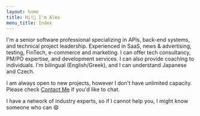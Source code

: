 ```yaml
---
layout: home
title: Hi!👋 I'm Alex
menu_title: Index
---
```


I'm a senior software professional specializing in APIs, back-end systems, and technical project leadership. Experienced in SaaS, news & advertising, testing, FinTech, e-commerce and marketing. I can offer tech consultancy, PM/PO expertise, and development services. I can also provide coaching to individuals. I'm bilingual (English/Greek), and I can understand Japanese and Czech.

I am always open to new projects, however I don't have unlimited capacity. Please check [Contact Me](/contact-me) if you'd like to chat.

I have a network of industry experts, so if I cannot help you, I might know someone who can 😄
